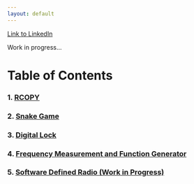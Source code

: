 ```yaml
---
layout: default
---
```



[Link to LinkedIn](https://www.linkedin.com/in/michaelhu03)

Work in progress...

# Table of Contents

### 1. [RCOPY](./rcopy.html)

### 2. [Snake Game](./snake.html)

### 3. [Digital Lock](./digital_lock.html)

### 4. [Frequency Measurement and Function Generator](./freq_func.html)

### 5. [Software Defined Radio (Work in Progress)](./sdr.html)
